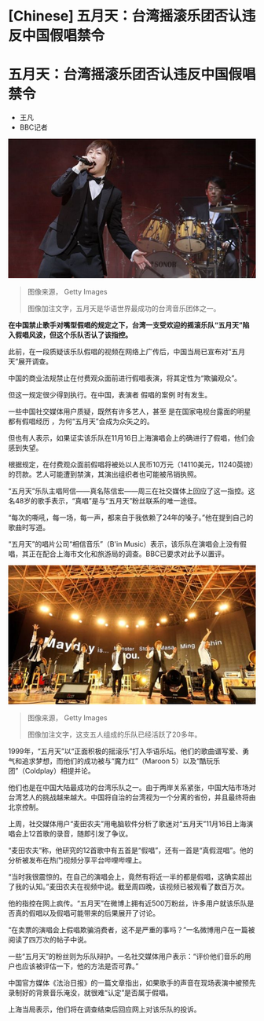 # [Chinese] 五月天：台湾摇滚乐团否认违反中国假唱禁令

#  五月天：台湾摇滚乐团否认违反中国假唱禁令

  * 王凡 
  * BBC记者 


![2016年6月1日，五月天乐队主唱阿信香港举行的演唱会上表演](_131956379_5f6cfa51-1f7a-428e-999e-7fe3b98def66.jpg)

> 图像来源，  Getty Images
>
> 图像加注文字，五月天是华语世界最成功的台湾音乐团体之一。

**在中国禁止歌手对嘴型假唱的规定之下，台湾一支受欢迎的摇滚乐队“五月天”陷入假唱风波，但这个乐队否认了该指控。**

此前，在一段质疑该乐队假唱的视频在网络上广传后，中国当局已宣布对“五月天”展开调查。

中国的商业法规禁止在付费观众面前进行假唱表演，将其定性为“欺骗观众”。

但这一规定很少得到执行。在中国，表演者 假唱的案例  时有发生。

一些中国社交媒体用户质疑，既然有许多艺人，甚至 是在国家电视台露面的明星都有假唱经历  ，为何“五月天”会成为众矢之的。

但也有人表示，如果证实该乐队在11月16日上海演唱会上的确进行了假唱，他们会感到失望。

根据规定，在付费观众面前假唱将被处以人民币10万元（14110美元，11240英镑）的罚款。艺人可能遭到禁演，其演出组织者也可能被吊销执照。

“五月天”乐队主唱阿信——真名陈信宏——周三在社交媒体上回应了这一指控。这名48岁的歌手表示，“真唱”是与“五月天”粉丝联系的唯一途径。

“每次的嘶吼，每一场，每一声，都来自于我依赖了24年的嗓子。”他在提到自己的歌曲时写道。

“五月天”的唱片公司“相信音乐”（B'in Music）表示，该乐队在演唱会上没有假唱，其正在配合上海市文化和旅游局的调查。BBC已要求对此予以置评。

![2017年3月29日，摇滚乐队“五月天”成员在台北举行的20周年纪念音乐会上表演。](_131956380_d8eef91c-72fe-4c2d-9b57-bdd403dd2024.jpg)

> 图像来源，  Getty Images
>
> 图像加注文字，这支五人组成的乐队已经活跃了20多年。

1999年，“五月天”以“正面积极的摇滚乐”打入华语乐坛。他们的歌曲谱写爱、勇气和追求梦想，而他们的成功被与“魔力红”（Maroon 5）以及“酷玩乐团”（Coldplay）相提并论。

他们也是在中国大陆最成功的台湾乐队之一。由于两岸关系紧张，中国大陆市场对台湾艺人的挑战越来越大。中国将自治的台湾视为一个分离的省份，并且最终将由北京控制。

上周，社交媒体用户“麦田农夫”用电脑软件分析了歌迷对“五月天”11月16日上海演唱会上12首歌的录音，随即引发了争议。

“麦田农夫”称，他研究的12首歌中有五首是“假唱”，还有一首是“真假混唱”。他的分析被发布在热门视频分享平台哔哩哔哩上。

“当时我很震惊的。在自己的演唱会上，竟然有将近一半的都是假唱，这确实超出了我的认知。”麦田农夫在视频中说。截至周四晚，该视频已被观看了数百万次。

他的指控在网上疯传。“五月天”在微博上拥有近500万粉丝，许多用户就该乐队是否真的假唱以及假唱可能带来的后果展开了讨论。

“在卖票的演唱会上假唱欺骗消费者，这不是严重的事吗？”一名微博用户在一篇被阅读了四万次的帖子中说。

一些“五月天”的粉丝则为乐队辩护。一名社交媒体用户表示：“评价他们音乐的用户也应该被评估一下，他的方法是否可靠。”

中国官方媒体《法治日报》的一篇文章指出，如果歌手的声音在现场表演中被预先录制好的背景音乐淹没，就很难“认定”是否属于假唱。

上海当局表示，他们将在调查结束后回应网上对该乐队的投诉。


